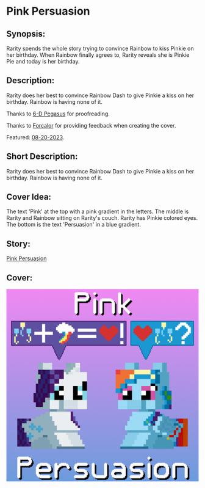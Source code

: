 # Pink Persuasion

## Synopsis:
Rarity spends the whole story trying to convince Rainbow to kiss Pinkie on her birthday. When Rainbow finally agrees to, Rarity reveals she is Pinkie Pie and today is her birthday.

## Description:
Rarity does her best to convince Rainbow Dash to give Pinkie a kiss on her birthday. Rainbow is having none of it.

Thanks to [6-D Pegasus](https://www.fimfiction.net/user/293755/6-D+Pegasus) for proofreading.

Thanks to [Forcalor](https://www.fimfiction.net/user/564657/Forcalor) for providing feedback when creating the cover.

Featured: [08-20-2023](https://github.com/SilkRose/Pony/blob/mane/src/stories/pink-persuasion/featured-2023-08-20-23-13-27.png).

## Short Description:
Rarity does her best to convince Rainbow Dash to give Pinkie a kiss on her birthday. Rainbow is having none of it.

## Cover Idea:
The text 'Pink' at the top with a pink gradient in the letters. The middle is Rarity and Rainbow sitting on Rarity's couch. Rarity has Pinkie colored eyes. The bottom is the text 'Persuasion' in a blue gradient.
## Story:
[Pink Persuasion](./pink-persuasion.md)

## Cover:
![cover](./cover/cover-upscaled.png)